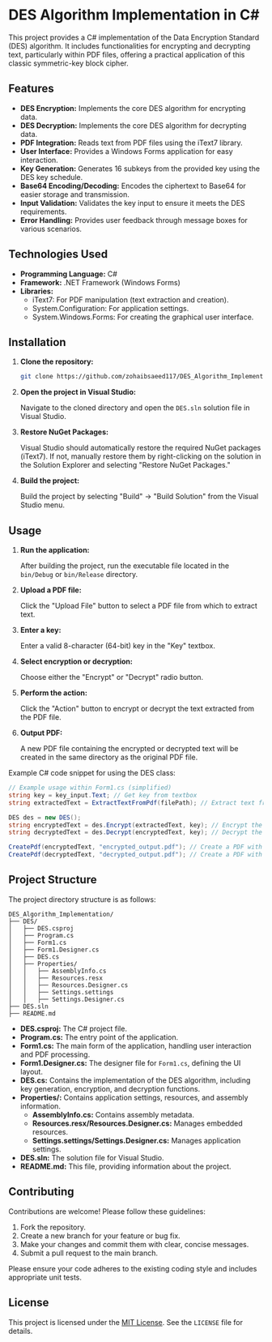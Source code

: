 # DES Algorithm Implementation in C#

This project provides a C# implementation of the Data Encryption Standard (DES) algorithm. It includes functionalities for encrypting and decrypting text, particularly within PDF files, offering a practical application of this classic symmetric-key block cipher.

## Features

*   **DES Encryption:** Implements the core DES algorithm for encrypting data.
*   **DES Decryption:** Implements the core DES algorithm for decrypting data.
*   **PDF Integration:** Reads text from PDF files using the iText7 library.
*   **User Interface:** Provides a Windows Forms application for easy interaction.
*   **Key Generation:** Generates 16 subkeys from the provided key using the DES key schedule.
*   **Base64 Encoding/Decoding:** Encodes the ciphertext to Base64 for easier storage and transmission.
*   **Input Validation:** Validates the key input to ensure it meets the DES requirements.
*   **Error Handling:** Provides user feedback through message boxes for various scenarios.

## Technologies Used

*   **Programming Language:** C#
*   **Framework:** .NET Framework (Windows Forms)
*   **Libraries:**
    *   iText7: For PDF manipulation (text extraction and creation).
    *   System.Configuration: For application settings.
    *   System.Windows.Forms: For creating the graphical user interface.

## Installation

1.  **Clone the repository:**

    ```bash
    git clone https://github.com/zohaibsaeed117/DES_Algorithm_Implementation.git
    ```

2.  **Open the project in Visual Studio:**

    Navigate to the cloned directory and open the `DES.sln` solution file in Visual Studio.

3.  **Restore NuGet Packages:**

    Visual Studio should automatically restore the required NuGet packages (iText7). If not, manually restore them by right-clicking on the solution in the Solution Explorer and selecting "Restore NuGet Packages."

4.  **Build the project:**

    Build the project by selecting "Build" -> "Build Solution" from the Visual Studio menu.

## Usage

1.  **Run the application:**

    After building the project, run the executable file located in the `bin/Debug` or `bin/Release` directory.

2.  **Upload a PDF file:**

    Click the "Upload File" button to select a PDF file from which to extract text.

3.  **Enter a key:**

    Enter a valid 8-character (64-bit) key in the "Key" textbox.

4.  **Select encryption or decryption:**

    Choose either the "Encrypt" or "Decrypt" radio button.

5.  **Perform the action:**

    Click the "Action" button to encrypt or decrypt the text extracted from the PDF file.

6.  **Output PDF:**

    A new PDF file containing the encrypted or decrypted text will be created in the same directory as the original PDF file.

Example C# code snippet for using the DES class:

```csharp
// Example usage within Form1.cs (simplified)
string key = key_input.Text; // Get key from textbox
string extractedText = ExtractTextFromPdf(filePath); // Extract text from PDF

DES des = new DES();
string encryptedText = des.Encrypt(extractedText, key); // Encrypt the text
string decryptedText = des.Decrypt(encryptedText, key); // Decrypt the text

CreatePdf(encryptedText, "encrypted_output.pdf"); // Create a PDF with encrypted text
CreatePdf(decryptedText, "decrypted_output.pdf"); // Create a PDF with decrypted text
```

## Project Structure

The project directory structure is as follows:

```
DES_Algorithm_Implementation/
├── DES/
│   ├── DES.csproj
│   ├── Program.cs
│   ├── Form1.cs
│   ├── Form1.Designer.cs
│   ├── DES.cs
│   ├── Properties/
│   │   ├── AssemblyInfo.cs
│   │   ├── Resources.resx
│   │   ├── Resources.Designer.cs
│   │   ├── Settings.settings
│   │   ├── Settings.Designer.cs
├── DES.sln
├── README.md
```

*   **DES.csproj:** The C# project file.
*   **Program.cs:** The entry point of the application.
*   **Form1.cs:** The main form of the application, handling user interaction and PDF processing.
*   **Form1.Designer.cs:** The designer file for `Form1.cs`, defining the UI layout.
*   **DES.cs:** Contains the implementation of the DES algorithm, including key generation, encryption, and decryption functions.
*   **Properties/:** Contains application settings, resources, and assembly information.
    *   **AssemblyInfo.cs:** Contains assembly metadata.
    *   **Resources.resx/Resources.Designer.cs:** Manages embedded resources.
    *   **Settings.settings/Settings.Designer.cs:** Manages application settings.
*   **DES.sln:** The solution file for Visual Studio.
*   **README.md:** This file, providing information about the project.

## Contributing

Contributions are welcome! Please follow these guidelines:

1.  Fork the repository.
2.  Create a new branch for your feature or bug fix.
3.  Make your changes and commit them with clear, concise messages.
4.  Submit a pull request to the main branch.

Please ensure your code adheres to the existing coding style and includes appropriate unit tests.

## License

This project is licensed under the [MIT License](LICENSE). See the `LICENSE` file for details.
